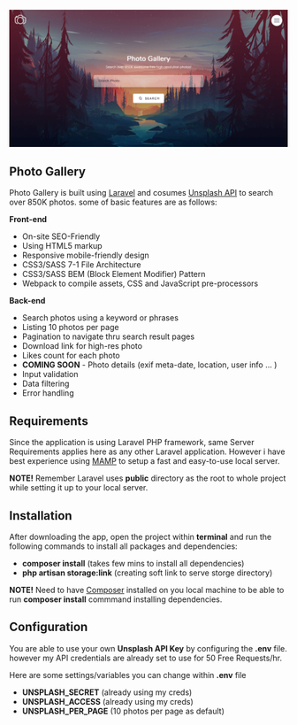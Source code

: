 <p align="center"><img src="screenshot.png"></p>

## Photo Gallery
Photo Gallery is built using [Laravel](https://laravel.com) and cosumes [Unsplash API](https://unsplash.com/developers) to search over 850K photos. some of basic features are as follows: 

**Front-end**
- On-site SEO-Friendly
- Using HTML5 markup
- Responsive mobile-friendly design
- CSS3/SASS 7-1 File Architecture
- CSS3/SASS BEM (Block Element Modifier) Pattern
- Webpack to compile assets, CSS and JavaScript pre-processors

**Back-end**
- Search photos using a keyword or phrases
- Listing 10 photos per page
- Pagination to navigate thru search result pages
- Download link for high-res photo
- Likes count for each photo
- **COMING SOON** - Photo details (exif meta-date, location, user info ... ) 
- Input validation
- Data filtering 
- Error handling

## Requirements
Since the application is using Laravel PHP framework, same Server Requirements applies here as any other Laravel application. However i have best experience using [MAMP](https://www.mamp.info/en/) to setup a fast and easy-to-use local server.

**NOTE!** Remember Laravel uses **public** directory as the root to whole project while setting it up to your local server.

## Installation
After downloading the app, open the project within **terminal** and run the following commands to install all packages and dependencies:
- **composer install**  (takes few mins to install all dependencies)
- **php artisan storage:link** (creating soft link to serve storge directory)

**NOTE!** Need to have [Composer](https://www.mamp.info/en/) installed on you local machine to be able to run **composer install** commmand installing dependencies.

## Configuration
You are able to use your own **Unsplash API Key** by configuring the **.env** file. however my API credentials are already set to use for 50 Free Requests/hr.

Here are some settings/variables you can change within **.env** file
- **UNSPLASH_SECRET** (already using my creds)
- **UNSPLASH_ACCESS** (already using my creds)
- **UNSPLASH_PER_PAGE** (10 photos per page as default)